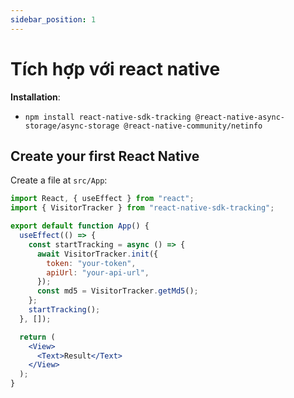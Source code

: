 ```yaml
---
sidebar_position: 1
---
```


# Tích hợp với react native

**Installation**:

- `npm install react-native-sdk-tracking @react-native-async-storage/async-storage @react-native-community/netinfo`

## Create your first React Native

Create a file at `src/App`:

```jsx title="src/App"
import React, { useEffect } from "react";
import { VisitorTracker } from "react-native-sdk-tracking";

export default function App() {
  useEffect(() => {
    const startTracking = async () => {
      await VisitorTracker.init({
        token: "your-token",
        apiUrl: "your-api-url",
      });
      const md5 = VisitorTracker.getMd5();
    };
    startTracking();
  }, []);

  return (
    <View>
      <Text>Result</Text>
    </View>
  );
}
```
